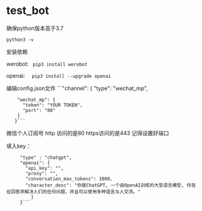 # test_bot
确保python版本高于3.7

    python3 -v

安装依赖

werobot:
   ``` pip3 install werobot```
   
openai:
  ```  pip3 install --upgrade openai```
  
编辑config.json文件
    ```"channel": {
        "type": "wechat_mp",

        "wechat_mp": {
          "token": "YOUR TOKEN",          
          "port": "80"                 
        }
       }```
微信个人订阅号
http 访问的是80 https访问的是443 
记得设置好端口

填入key：
   ```   "model": {
        "type" : "chatgpt",
        "openai": {
          "api_key": "",
          "proxy": "",
          "conversation_max_tokens": 1000,
          "character_desc": "你是ChatGPT, 一个由OpenAI训练的大型语言模型, 你旨在回答并解决人们的任何问题，并且可以使用多种语言与人交流。"
            }
        }```
